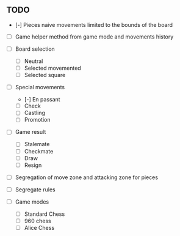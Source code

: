 ## TODO

- [-] Pieces naive movements limited to the bounds of the board
- [ ] Game helper method from game mode and movements history

- [ ] Board selection
    - [ ] Neutral
    - [ ] Selected movemented
    - [ ] Selected square

- [ ] Special movements
    - [-] En passant
    - [ ] Check
    - [ ] Castling
    - [ ] Promotion

- [ ] Game result
    - [ ] Stalemate
    - [ ] Checkmate
    - [ ] Draw
    - [ ] Resign    

- [ ] Segregation of move zone and attacking zone for pieces
- [ ] Segregate rules

- [ ] Game modes
    - [ ] Standard Chess
    - [ ] 960 chess
    - [ ] Alice Chess
